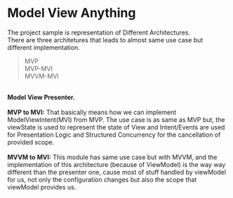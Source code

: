 # Model View Anything

The project sample is representation of Different Architectures.<br/>
There are three architetures that leads to almost same use case but different implementation. <br/>
> MVP<br/> MVP-MVI<br/> MVVM-MVI<br/> 

<br/>**Model View Presenter.** <br/><br/>
**MVP to MVI:** That basically means how we can implement ModelViewIntent(MVI) from MVP. The use case is as same as MVP but, the viewState is used to represent the state of View and Intent/Events are used for Presentation Logic and Structured Concurrency for the cancellation of provided scope. <br/><br/>
**MVVM to MVI:** This module has same use case but with MVVM, and the implementation of this architecture (because of ViewModel) is the way way different than the presenter one, cause most of stuff handled by viewModel for us, not only the configuration changes but also the scope that viewModel provides us. <br/>
